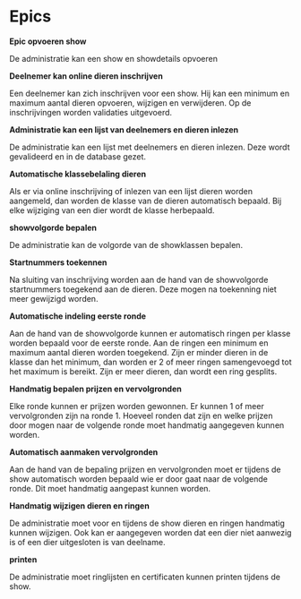 # Epics

**Epic opvoeren show**

De administratie kan een show en showdetails opvoeren

**Deelnemer kan online dieren inschrijven**

Een deelnemer kan zich inschrijven voor een show. Hij kan een minimum en maximum aantal dieren opvoeren, wijzigen en verwijderen. Op de inschrijvingen worden validaties uitgevoerd.

**Administratie kan een lijst van deelnemers en dieren inlezen**

De administratie kan een lijst met deelnemers en dieren inlezen. Deze wordt gevalideerd en in de database gezet.

**Automatische klassebelaling dieren**

Als er via online inschrijving of inlezen van een lijst dieren worden aangemeld, dan worden de klasse van de dieren automatisch bepaald. Bij elke wijziging van een dier wordt de klasse herbepaald.

**showvolgorde bepalen**

De administratie kan de volgorde van de showklassen bepalen.

**Startnummers toekennen**

Na sluiting van inschrijving worden aan de hand van de showvolgorde startnummers toegekend aan de dieren. Deze mogen na toekenning niet meer gewijzigd worden.

**Automatische indeling eerste ronde**

Aan de hand van de showvolgorde kunnen er automatisch ringen per klasse worden bepaald voor de eerste ronde. Aan de ringen een minimum en maximum aantal dieren worden toegekend. Zijn er minder dieren in de klasse dan het minimum, dan worden er 2 of meer ringen samengevoegd tot het maximum is bereikt. Zijn er meer dieren, dan wordt een ring gesplits. 

**Handmatig bepalen prijzen en vervolgronden**

Elke ronde kunnen er prijzen worden gewonnen. Er kunnen 1 of meer vervolgronden zijn na ronde 1. Hoeveel ronden dat zijn en welke prijzen door mogen naar de volgende ronde moet handmatig aangegeven kunnen worden. 

**Automatisch aanmaken vervolgronden**

Aan de hand van de bepaling prijzen en vervolgronden moet er tijdens de show automatisch worden bepaald wie er door gaat naar de volgende ronde. Dit moet handmatig aangepast kunnen worden.

**Handmatig wijzigen dieren en ringen**

De administratie moet voor en tijdens de show dieren en ringen handmatig kunnen wijzigen. Ook kan er aangegeven worden dat een dier niet aanwezig is of een dier uitgesloten is van deelname.

**printen**

De administratie moet ringlijsten en certificaten kunnen printen tijdens de show.



